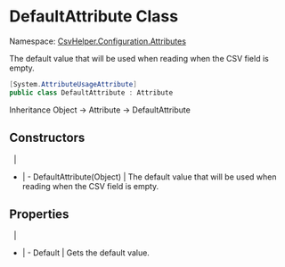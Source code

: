 # DefaultAttribute Class

Namespace: [CsvHelper.Configuration.Attributes](/api/CsvHelper.Configuration.Attributes)

The default value that will be used when reading when the CSV field is empty.

```cs
[System.AttributeUsageAttribute]
public class DefaultAttribute : Attribute
```

Inheritance Object -> Attribute -> DefaultAttribute

## Constructors
&nbsp; | &nbsp;
- | -
DefaultAttribute(Object) | The default value that will be used when reading when the CSV field is empty.

## Properties
&nbsp; | &nbsp;
- | -
Default | Gets the default value.

